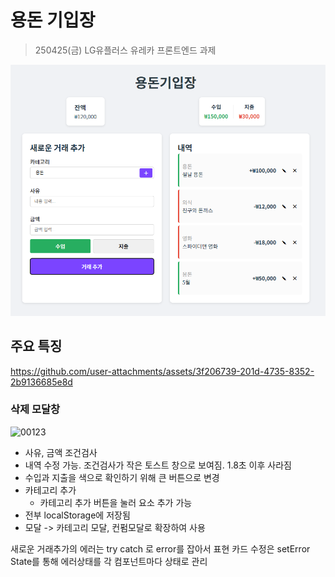 # 용돈 기입장
> 250425(금) LG유플러스 유레카 프론트엔드 과제

![alt text](image-1.png)


## 주요 특징
https://github.com/user-attachments/assets/3f206739-201d-4735-8352-2b9136685e8d

### 삭제 모달창
![00123](https://github.com/user-attachments/assets/12de5340-3f11-42bd-9748-93fc1dc4cc07)


- 사유, 금액 조건검사
- 내역 수정 가능. 조건검사가 작은 토스트 창으로 보여짐. 1.8초 이후 사라짐
- 수입과 지출을 색으로 확인하기 위해 큰 버튼으로 변경
- 카테고리 추가
  - 카테고리 추가 버튼을 눌러 요소 추가 가능
- 전부 localStorage에 저장됨
- 모달 -> 카테고리 모달, 컨펌모달로 확장하여 사용


새로운 거래추가의 에러는 try catch 로 error를 잡아서 표현
카드 수정은 setError State를 통해 에러상태를 각 컴포넌트마다 상태로 관리

